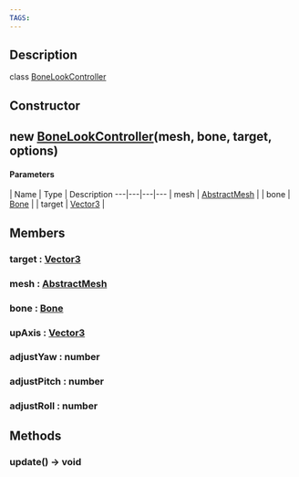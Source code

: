 ```yaml
---
TAGS:
---
```

## Description

class [BoneLookController](/classes/2.5/BoneLookController)



## Constructor

## new [BoneLookController](/classes/2.5/BoneLookController)(mesh, bone, target, options)



#### Parameters
 | Name | Type | Description
---|---|---|---
 | mesh | [AbstractMesh](/classes/2.5/AbstractMesh) | 
 | bone | [Bone](/classes/2.5/Bone) | 
 | target | [Vector3](/classes/2.5/Vector3) | 
## Members

### target : [Vector3](/classes/2.5/Vector3)



### mesh : [AbstractMesh](/classes/2.5/AbstractMesh)



### bone : [Bone](/classes/2.5/Bone)



### upAxis : [Vector3](/classes/2.5/Vector3)



### adjustYaw : number



### adjustPitch : number



### adjustRoll : number



## Methods

### update() &rarr; void


